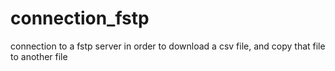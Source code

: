 # connection_fstp
connection to a fstp server in order to download a csv file, and copy that file to another file

